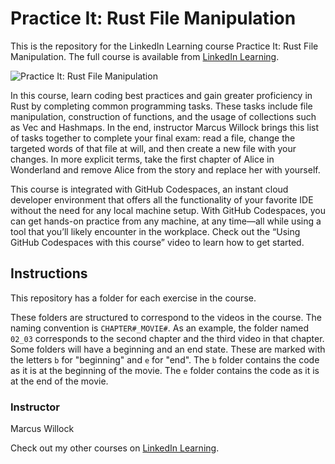 # Practice It: Rust File Manipulation
This is the repository for the LinkedIn Learning course Practice It: Rust File Manipulation. The full course is available from [LinkedIn Learning][lil-course-url].

![Practice It: Rust File Manipulation][lil-thumbnail-url] 

In this course, learn coding best practices and gain greater proficiency in Rust by completing common programming tasks. These tasks include file manipulation, construction of functions, and the usage of collections such as Vec and Hashmaps. In the end, instructor Marcus Willock brings this list of tasks together to complete your final exam: read a file, change the targeted words of that file at will, and then create a new file with your changes. In more explicit terms, take the first chapter of Alice in Wonderland and remove Alice from the story and replace her with yourself.



This course is integrated with GitHub Codespaces, an instant cloud developer environment that offers all the functionality of your favorite IDE without the need for any local machine setup. With GitHub Codespaces, you can get hands-on practice from any machine, at any time—all while using a tool that you’ll likely encounter in the workplace. Check out the “Using GitHub Codespaces with this course” video to learn how to get started.

## Instructions
This repository has a folder for each exercise in the course. 

These folders are structured to correspond to the videos in the course. The naming convention is `CHAPTER#_MOVIE#`. As an example, the folder named `02_03` corresponds to the second chapter and the third video in that chapter. 
Some folders will have a beginning and an end state. These are marked with the letters `b` for "beginning" and `e` for "end". The `b` folder contains the code as it is at the beginning of the movie. The `e` folder contains the code as it is at the end of the movie. 


### Instructor

Marcus Willock 
                            


                            

Check out my other courses on [LinkedIn Learning](https://www.linkedin.com/learning/instructors/marcus-willock).

[lil-course-url]: https://www.linkedin.com/learning/practice-it-rust-file-manipulation?dApp=59033956
[lil-thumbnail-url]: https://media.licdn.com/dms/image/C4D0DAQH2-2Qt7tdP7A/learning-public-crop_675_1200/0/1670011739229?e=1670965200&v=beta&t=SlG0D_5qY-GZM148iVfLo1jbbYaWmPTs0sKtHrF01uc
